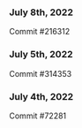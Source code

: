 ### July 8th, 2022

Commit #216312

### July 5th, 2022

Commit #314353


### July 4th, 2022

Commit #72281
